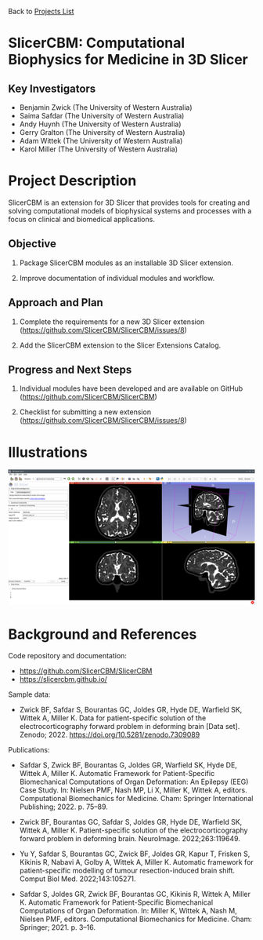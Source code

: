 Back to [Projects List](../../README.md#ProjectsList)

# SlicerCBM: Computational Biophysics for Medicine in 3D Slicer

## Key Investigators

- Benjamin Zwick (The University of Western Australia)
- Saima Safdar (The University of Western Australia)
- Andy Huynh (The University of Western Australia)
- Gerry Gralton (The University of Western Australia)
- Adam Wittek (The University of Western Australia)
- Karol Miller (The University of Western Australia)

# Project Description

<!-- Add a short paragraph describing the project. -->

SlicerCBM is an extension for 3D Slicer that provides tools for
creating and solving computational models of biophysical systems and
processes with a focus on clinical and biomedical applications.

## Objective

<!-- Describe here WHAT you would like to achieve (what you will have as end result). -->

1. Package SlicerCBM modules as an installable 3D Slicer extension.

2. Improve documentation of individual modules and workflow.

## Approach and Plan

<!-- Describe here HOW you would like to achieve the objectives stated above. -->

1. Complete the requirements for a new 3D Slicer extension (<https://github.com/SlicerCBM/SlicerCBM/issues/8>)

2. Add the SlicerCBM extension to the  Slicer Extensions Catalog.

## Progress and Next Steps

<!-- Update this section as you make progress, describing of what you have ACTUALLY DONE. If there are specific steps that you could not complete then you can describe them here, too. -->

1. Individual modules have been developed and are available on GitHub
   (<https://github.com/SlicerCBM/SlicerCBM>)
   
2. Checklist for submitting a new extension (<https://github.com/SlicerCBM/SlicerCBM/issues/8>)

# Illustrations

<!-- Add pictures and links to videos that demonstrate what has been accomplished.
![Description of picture](Example2.jpg)
![Some more images](Example2.jpg)
-->

![Electrical Conductivity module in SlicerCBM](Screenshot_20230130_112629.png)

# Background and References

<!-- If you developed any software, include link to the source code
repository. If possible, also add links to sample data, and to any
relevant publications. -->

Code repository and documentation:

- <https://github.com/SlicerCBM/SlicerCBM>
- <https://slicercbm.github.io/>

Sample data:

- Zwick BF, Safdar S, Bourantas GC, Joldes GR, Hyde DE, Warfield SK,
  Wittek A, Miller K. Data for patient-specific solution of the
  electrocorticography forward problem in deforming brain [Data
  set]. Zenodo; 2022. <https://doi.org/10.5281/zenodo.7309089>

Publications:

- Safdar S, Zwick BF, Bourantas G, Joldes GR, Warfield SK, Hyde DE,
  Wittek A, Miller K. Automatic Framework for Patient-Specific
  Biomechanical Computations of Organ Deformation: An Epilepsy (EEG)
  Case Study. In: Nielsen PMF, Nash MP, Li X, Miller K, Wittek A,
  editors. Computational Biomechanics for Medicine. Cham: Springer
  International Publishing; 2022. p. 75–89.

- Zwick BF, Bourantas GC, Safdar S, Joldes GR, Hyde DE, Warfield SK,
  Wittek A, Miller K. Patient-specific solution of the
  electrocorticography forward problem in deforming
  brain. NeuroImage. 2022;263:119649.

- Yu Y, Safdar S, Bourantas GC, Zwick BF, Joldes GR, Kapur T, Frisken
  S, Kikinis R, Nabavi A, Golby A, Wittek A, Miller K. Automatic
  framework for patient-specific modelling of tumour resection-induced
  brain shift. Comput Biol Med. 2022;143:105271.

- Safdar S, Joldes GR, Zwick BF, Bourantas GC, Kikinis R, Wittek A,
  Miller K. Automatic Framework for Patient-Specific Biomechanical
  Computations of Organ Deformation. In: Miller K, Wittek A, Nash M,
  Nielsen PMF, editors. Computational Biomechanics for Medicine. Cham:
  Springer; 2021. p. 3–16.

